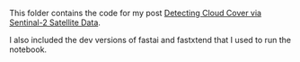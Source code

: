 This folder contains the code for my post [Detecting Cloud Cover via Sentinal-2 Satellite Data](https://benjaminwarner.dev/2022/03/11/detecting-cloud-cover-via-satellite.html).

I also included the dev versions of fastai and fastxtend that I used to run the notebook.